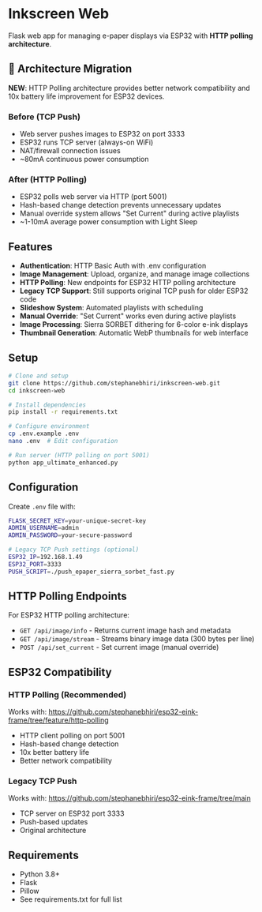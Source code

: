 # Inkscreen Web

Flask web app for managing e-paper displays via ESP32 with **HTTP polling architecture**.

## 🔄 Architecture Migration

**NEW**: HTTP Polling architecture provides better network compatibility and 10x battery life improvement for ESP32 devices.

### Before (TCP Push)
- Web server pushes images to ESP32 on port 3333
- ESP32 runs TCP server (always-on WiFi)
- NAT/firewall connection issues
- ~80mA continuous power consumption

### After (HTTP Polling) 
- ESP32 polls web server via HTTP (port 5001)
- Hash-based change detection prevents unnecessary updates  
- Manual override system allows "Set Current" during active playlists
- ~1-10mA average power consumption with Light Sleep

## Features

- **Authentication**: HTTP Basic Auth with .env configuration
- **Image Management**: Upload, organize, and manage image collections
- **HTTP Polling**: New endpoints for ESP32 HTTP polling architecture
- **Legacy TCP Support**: Still supports original TCP push for older ESP32 code
- **Slideshow System**: Automated playlists with scheduling
- **Manual Override**: "Set Current" works even during active playlists
- **Image Processing**: Sierra SORBET dithering for 6-color e-ink displays
- **Thumbnail Generation**: Automatic WebP thumbnails for web interface

## Setup

```bash
# Clone and setup
git clone https://github.com/stephanebhiri/inkscreen-web.git
cd inkscreen-web

# Install dependencies
pip install -r requirements.txt

# Configure environment
cp .env.example .env
nano .env  # Edit configuration

# Run server (HTTP polling on port 5001)
python app_ultimate_enhanced.py
```

## Configuration

Create `.env` file with:
```bash
FLASK_SECRET_KEY=your-unique-secret-key
ADMIN_USERNAME=admin
ADMIN_PASSWORD=your-secure-password

# Legacy TCP Push settings (optional)
ESP32_IP=192.168.1.49
ESP32_PORT=3333
PUSH_SCRIPT=./push_epaper_sierra_sorbet_fast.py
```

## HTTP Polling Endpoints

For ESP32 HTTP polling architecture:

- `GET /api/image/info` - Returns current image hash and metadata
- `GET /api/image/stream` - Streams binary image data (300 bytes per line)
- `POST /api/set_current` - Set current image (manual override)

## ESP32 Compatibility

### HTTP Polling (Recommended)
Works with: https://github.com/stephanebhiri/esp32-eink-frame/tree/feature/http-polling
- HTTP client polling on port 5001
- Hash-based change detection
- 10x better battery life
- Better network compatibility

### Legacy TCP Push
Works with: https://github.com/stephanebhiri/esp32-eink-frame/tree/main  
- TCP server on ESP32 port 3333
- Push-based updates
- Original architecture

## Requirements

- Python 3.8+
- Flask
- Pillow
- See requirements.txt for full list
